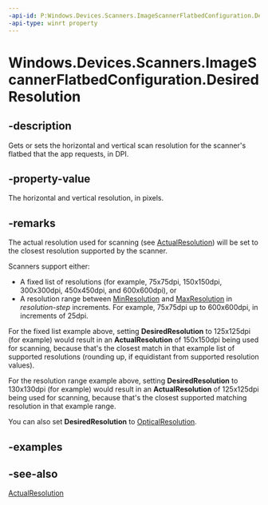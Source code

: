 ```yaml
---
-api-id: P:Windows.Devices.Scanners.ImageScannerFlatbedConfiguration.DesiredResolution
-api-type: winrt property
---
```


<!-- Property syntax
public Windows.Devices.Scanners.ImageScannerResolution DesiredResolution { get;  set; }
-->

# Windows.Devices.Scanners.ImageScannerFlatbedConfiguration.DesiredResolution

## -description
Gets or sets the horizontal and vertical scan resolution for the scanner's flatbed that the app requests, in DPI.

## -property-value
The horizontal and vertical resolution, in pixels.

## -remarks
The actual resolution used for scanning (see [ActualResolution](imagescannerflatbedconfiguration_actualresolution.md)) will be set to the closest resolution supported by the scanner.

Scanners support either:
* A fixed list of resolutions (for example, 75x75dpi, 150x150dpi, 300x300dpi, 450x450dpi, and 600x600dpi), or
* A resolution range between [MinResolution](imagescannerflatbedconfiguration_minresolution.md) and [MaxResolution](imagescannerflatbedconfiguration_maxresolution.md) in *resolution-step* increments. For example, 75x75dpi up to 600x600dpi, in increments of 25dpi.

For the fixed list example above, setting **DesiredResolution** to 125x125dpi (for example) would result in an **ActualResolution** of 150x150dpi being used for scanning, because that's the closest match in that example list of supported resolutions (rounding up, if equidistant from supported resolution values).

For the resolution range example above, setting **DesiredResolution** to 130x130dpi (for example) would result in an **ActualResolution** of 125x125dpi being used for scanning, because that's the closest supported matching resolution in that example range.

You can also set **DesiredResolution** to [OpticalResolution](imagescannerflatbedconfiguration_opticalresolution.md).

## -examples

## -see-also
[ActualResolution](imagescannerflatbedconfiguration_actualresolution.md)
